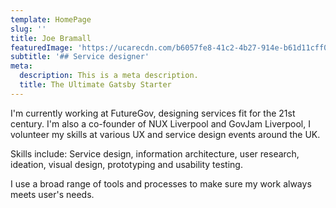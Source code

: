 ```yaml
---
template: HomePage
slug: ''
title: Joe Bramall
featuredImage: 'https://ucarecdn.com/b6057fe8-41c2-4b27-914e-b61d11cff0d8/'
subtitle: '## Service designer'
meta:
  description: This is a meta description.
  title: The Ultimate Gatsby Starter
---
```

I'm currently working at FutureGov, designing services fit for the 21st century. I'm also a co-founder of NUX Liverpool and GovJam Liverpool, I volunteer my skills at various UX and service design events around the UK.

Skills include: Service design, information architecture, user research, ideation, visual design, prototyping and usability testing.

I use a broad range of tools and processes to make sure my work always meets user's needs.
